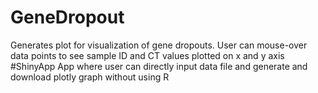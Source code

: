 # GeneDropout
Generates plot for visualization of gene dropouts. User can mouse-over data points to see sample ID and CT values plotted on x and y axis
#ShinyApp
App where user can directly input data file and generate and download plotly graph without using R

